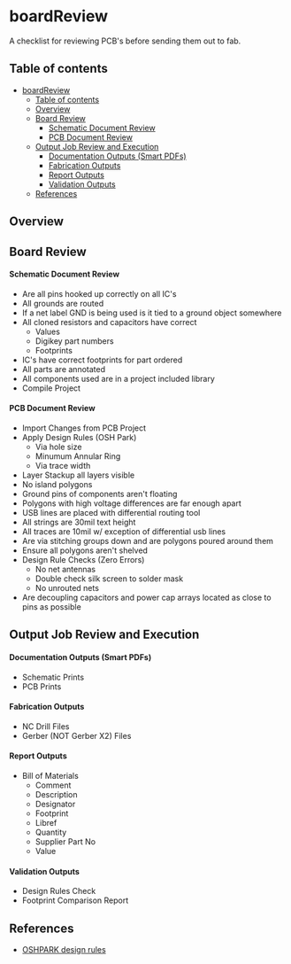 # boardReview
A checklist for reviewing PCB's before sending them out to fab.
## Table of contents
- [boardReview](#boardreview)
  - [Table of contents](#table-of-contents)
  - [Overview](#overview)
  - [Board Review](#board-review)
      - [Schematic Document Review](#schematic-document-review)
      - [PCB Document Review](#pcb-document-review)
  - [Output Job Review and Execution](#output-job-review-and-execution)
      - [Documentation Outputs (Smart PDFs)](#documentation-outputs-smart-pdfs)
      - [Fabrication Outputs](#fabrication-outputs)
      - [Report Outputs](#report-outputs)
      - [Validation Outputs](#validation-outputs)
  - [References](#references)



## Overview

## Board Review
#### Schematic Document Review
 - Are all pins hooked up correctly on all IC's
 - All grounds are routed
 - If a net label GND is being used is it tied to a ground object somewhere
 - All cloned resistors and capacitors have correct
   - Values
   - Digikey part numbers
   - Footprints
 - IC's have correct footprints for part ordered
 - All parts are annotated
 - All components used are in a project included library
 - Compile Project

#### PCB Document Review
 - Import Changes from PCB Project
 - Apply Design Rules (OSH Park)
   - Via hole size
   - Minumum Annular Ring
   - Via trace width
 - Layer Stackup all layers visible
 - No island polygons
 - Ground pins of components aren't floating
 - Polygons with high voltage differences are far enough apart
 - USB lines are placed with differential routing tool
 - All strings are 30mil text height
 - All traces are 10mil w/ exception of differential usb lines
 - Are via stitching groups down and are polygons poured around them
 - Ensure all polygons aren't shelved
 - Design Rule Checks (Zero Errors)
   - No net antennas
   - Double check silk screen to solder mask
   - No unrouted nets
 - Are decoupling capacitors and power cap arrays located as close to pins as possible



## Output Job Review and Execution
#### Documentation Outputs (Smart PDFs)
 - Schematic Prints
 - PCB Prints

#### Fabrication Outputs
 - NC Drill Files
 - Gerber (NOT Gerber X2) Files

#### Report Outputs
 - Bill of Materials
    - Comment
    - Description
    - Designator
    - Footprint
    - Libref
    - Quantity
    - Supplier Part No
    - Value

#### Validation Outputs
 - Design Rules Check
 - Footprint Comparison Report



## References
 - [OSHPARK design rules](https://docs.oshpark.com/design-tools/altium-designer/)
